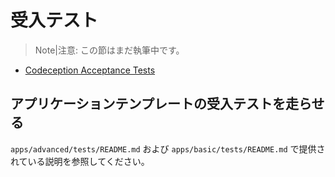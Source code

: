 受入テスト
==========

> Note|注意: この節はまだ執筆中です。

- [Codeception Acceptance Tests](http://codeception.com/docs/03-AcceptanceTests)


アプリケーションテンプレートの受入テストを走らせる
--------------------------------------------------

`apps/advanced/tests/README.md` および `apps/basic/tests/README.md` で提供されている説明を参照してください。
